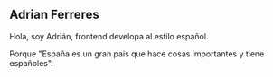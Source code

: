 ## Adrian Ferreres

Hola, soy Adrián, frontend developa al estilo español.

Porque "España es un gran pais que hace cosas importantes y tiene españoles".
